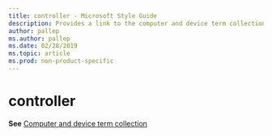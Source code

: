 ```yaml
---
title: controller - Microsoft Style Guide
description: Provides a link to the computer and device term collection topic as it pertains to the term 'controller'.
author: pallep
ms.author: pallep
ms.date: 02/28/2019
ms.topic: article
ms.prod: non-product-specific
---
```


# controller

**See** [Computer and device term collection](~/a-z-word-list-term-collections/term-collections/computer-device-terms.md)
